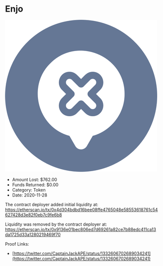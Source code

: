# Enjo
![Enjo](/rektimages/Enjo.png)
- Amount Lost: $762.00
- Funds Returned: $0.00
- Category: Token
- Date: 2020-11-28

The contract deployer added initial liquidity at:  
https://etherscan.io/tx/0x4d304bdbd16bee08ffe4765048e58553618761c54627428d3e82f0eb7c9fe6b8  
  
Liquidity was removed by the contract deployer at:  
https://etherscan.io/tx/0x9136e01bec806ed7d69261a82ce7b88edc411ca13da1725d33a1280219469f70


Proof Links:
- [https://twitter.com/CaptainJackAPE/status/1332606702689034241](https://twitter.com/CaptainJackAPE/status/1332606702689034241)


